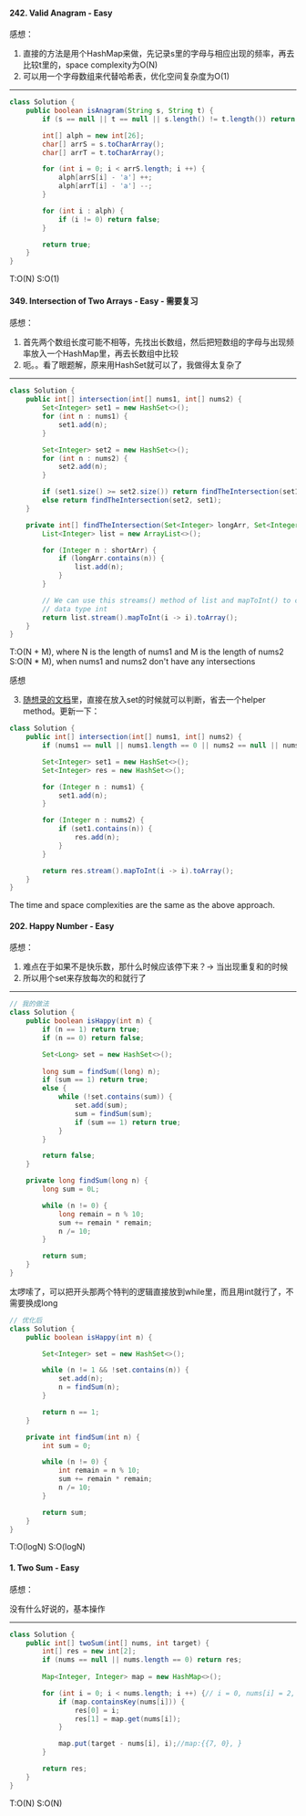 #### 242. Valid Anagram - Easy

感想：

1. 直接的方法是用个HashMap来做，先记录s里的字母与相应出现的频率，再去比较t里的，space complexity为O(N)
2. 可以用一个字母数组来代替哈希表，优化空间复杂度为O(1)

---
```java
class Solution {
    public boolean isAnagram(String s, String t) {
        if (s == null || t == null || s.length() != t.length()) return false;

        int[] alph = new int[26];
        char[] arrS = s.toCharArray();
        char[] arrT = t.toCharArray();

        for (int i = 0; i < arrS.length; i ++) {
            alph[arrS[i] - 'a'] ++;
            alph[arrT[i] - 'a'] --;
        }

        for (int i : alph) {
            if (i != 0) return false;
        }

        return true;
    }
}
```
T:O(N) S:O(1)

#### 349. Intersection of Two Arrays - Easy - 需要复习

感想：

1. 首先两个数组长度可能不相等，先找出长数组，然后把短数组的字母与出现频率放入一个HashMap里，再去长数组中比较
2. 呃。。看了眼题解，原来用HashSet就可以了，我做得太复杂了

---
```java
class Solution {
    public int[] intersection(int[] nums1, int[] nums2) {
        Set<Integer> set1 = new HashSet<>();
        for (int n : nums1) {
            set1.add(n);
        }

        Set<Integer> set2 = new HashSet<>();
        for (int n : nums2) {
            set2.add(n);
        }

        if (set1.size() >= set2.size()) return findTheIntersection(set1, set2);
        else return findTheIntersection(set2, set1);
    }

    private int[] findTheIntersection(Set<Integer> longArr, Set<Integer> shortArr) {
        List<Integer> list = new ArrayList<>();

        for (Integer n : shortArr) {
            if (longArr.contains(n)) {
                list.add(n);
            }
        }

        // We can use this streams() method of list and mapToInt() to convert ArrayList<Integer> to array of primitive 
        // data type int
        return list.stream().mapToInt(i -> i).toArray();
    }
}
```
T:O(N + M), where N is the length of nums1 and M is the length of nums2 
S:O(N * M), when nums1 and nums2 don't have any intersections

感想

3. [随想录的文档](https://programmercarl.com/0349.%E4%B8%A4%E4%B8%AA%E6%95%B0%E7%BB%84%E7%9A%84%E4%BA%A4%E9%9B%86.html#%E5%85%B6%E4%BB%96%E8%AF%AD%E8%A8%80%E7%89%88%E6%9C%AC:~:text=%23-,Java,-%EF%BC%9A)里，直接在放入set的时候就可以判断，省去一个helper method。更新一下：

```java
class Solution {
    public int[] intersection(int[] nums1, int[] nums2) {
        if (nums1 == null || nums1.length == 0 || nums2 == null || nums2.length == 0) return new int[0];

        Set<Integer> set1 = new HashSet<>();
        Set<Integer> res = new HashSet<>();

        for (Integer n : nums1) {
            set1.add(n);
        }

        for (Integer n : nums2) {
            if (set1.contains(n)) {
                res.add(n);
            }
        }

        return res.stream().mapToInt(i -> i).toArray();
    }
}
```
The time and space complexities are the same as the above approach.

#### 202. Happy Number - Easy

感想：

1. 难点在于如果不是快乐数，那什么时候应该停下来？-> 当出现重复和的时候
2. 所以用个set来存放每次的和就行了

---
```java
// 我的做法
class Solution {
    public boolean isHappy(int n) {
        if (n == 1) return true;
        if (n == 0) return false;

        Set<Long> set = new HashSet<>();
        
        long sum = findSum((long) n);
        if (sum == 1) return true;
        else {
            while (!set.contains(sum)) {
                set.add(sum);
                sum = findSum(sum);
                if (sum == 1) return true;
            }
        }

        return false;
    }

    private long findSum(long n) {
        long sum = 0L;

        while (n != 0) {
            long remain = n % 10;
            sum += remain * remain;
            n /= 10;
        }

        return sum;
    }
}
```
太啰嗦了，可以把开头那两个特判的逻辑直接放到while里，而且用int就行了，不需要换成long
```java
// 优化后
class Solution {
    public boolean isHappy(int n) {

        Set<Integer> set = new HashSet<>();

        while (n != 1 && !set.contains(n)) {
            set.add(n);
            n = findSum(n);
        }

        return n == 1;
    }

    private int findSum(int n) {
        int sum = 0;

        while (n != 0) {
            int remain = n % 10;
            sum += remain * remain;
            n /= 10;
        }

        return sum;
    }
}
```
T:O(logN) S:O(logN)

#### 1. Two Sum - Easy

感想：

没有什么好说的，基本操作

---
```java
class Solution {
    public int[] twoSum(int[] nums, int target) {
        int[] res = new int[2];
        if (nums == null || nums.length == 0) return res;
        
        Map<Integer, Integer> map = new HashMap<>();

        for (int i = 0; i < nums.length; i ++) {// i = 0, nums[i] = 2, target - nums[i] = 7
            if (map.containsKey(nums[i])) {
                res[0] = i;
                res[1] = map.get(nums[i]);
            }

            map.put(target - nums[i], i);//map:{{7, 0}, }
        }

        return res;
    }
}
```
T:O(N) S:O(N)